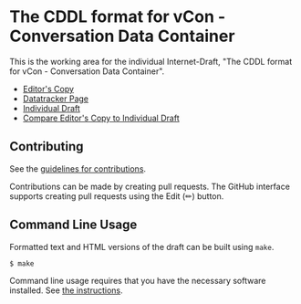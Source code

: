 # The CDDL format for vCon - Conversation Data Container

This is the working area for the individual Internet-Draft, "The CDDL format for vCon - Conversation Data Container".

* [Editor's Copy](https://ietf-wg-vcon.github.io/draft-petrie-vcon-vcon-container/#go.draft-vcon-vcon-container.html)
* [Datatracker Page](https://datatracker.ietf.org/doc/draft-vcon-vcon-container)
* [Individual Draft](https://datatracker.ietf.org/doc/html/draft-vcon-vcon-container)
* [Compare Editor's Copy to Individual Draft](https://ietf-wg-vcon.github.io/draft-petrie-vcon-vcon-container/#go.draft-vcon-vcon-container.diff)


## Contributing

See the
[guidelines for contributions](https://github.com/ietf-wg-vcon/draft-petrie-vcon-vcon-container/blob/main/CONTRIBUTING.md).

Contributions can be made by creating pull requests.
The GitHub interface supports creating pull requests using the Edit (✏) button.


## Command Line Usage

Formatted text and HTML versions of the draft can be built using `make`.

```sh
$ make
```

Command line usage requires that you have the necessary software installed.  See
[the instructions](https://github.com/martinthomson/i-d-template/blob/main/doc/SETUP.md).

